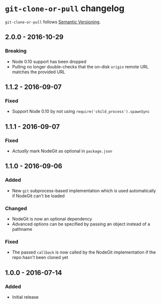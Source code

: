# `git-clone-or-pull` changelog

`git-clone-or-pull` follows [Semantic Versioning][1].

## 2.0.0 - 2016-10-29

### Breaking

* Node 0.10 support has been dropped
* Pulling no longer double-checks that the on-disk `origin` remote URL matches the provided URL

## 1.1.2 - 2016-09-07

### Fixed

* Support Node 0.10 by not using `require('child_process').spawnSync`

## 1.1.1 - 2016-09-07

### Fixed

* _Actually_ mark NodeGit as optional in `package.json`

## 1.1.0 - 2016-09-06

### Added

* New `git` subprocess-based implementation which is used automatically if NodeGit can't be loaded

### Changed

* NodeGit is now an optional dependency
* Advanced options can be specified by passing an object instead of a pathname

### Fixed

* The passed `callback` is now called by the NodeGit implementation if the repo hasn't been cloned yet

## 1.0.0 - 2016-07-14

### Added

* Initial release

 [1]: http://semver.org/
